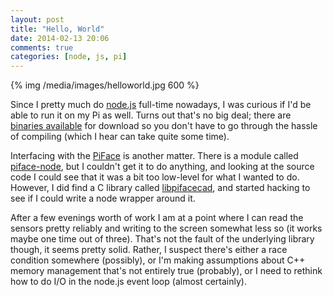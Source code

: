 ```yaml
---
layout: post
title: "Hello, World"
date: 2014-02-13 20:06
comments: true
categories: [node, js, pi]
---
```


{% img /media/images/helloworld.jpg 600 %}

Since I pretty much do [node.js][node] full-time nowadays, I was
curious if I'd be able to run it on my Pi as well. Turns out that's no
big deal; there are [binaries available][binaries] for download so you
don't have to go through the hassle of compiling (which I hear can
take quite some time).

Interfacing with the [PiFace][piface] is another matter. There is a
module called [piface-node][piface-node], but I couldn't get it to do
anything, and looking at the source code I could see that it was a bit
too low-level for what I wanted to do. However, I did find a C library
called [libpifacecad][libpifacecad], and started hacking to see if I
could write a node wrapper around it.

After a few evenings worth of work I am at a point where I can read
the sensors pretty reliably and writing to the screen somewhat less so
(it works maybe one time out of three). That's not the fault of the
underlying library though, it seems pretty solid. Rather, I suspect
there's either a race condition somewhere (possibly), or I'm making
assumptions about C++ memory management that's not entirely true
(probably), or I need to rethink how to do I/O in the node.js event
loop (almost certainly). 

[node]:http://nodejs.org
[binaries]:http://nodejs.org/dist/
[piface]:http://www.piface.org.uk/
[piface-node]:https://www.npmjs.org/package/piface-node
[libpifacecad]:https://github.com/piface/libpifacecad
